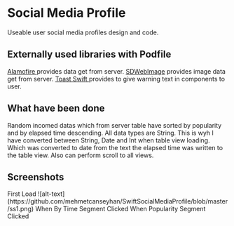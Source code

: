 <h1>Social Media Profile</h1>
Useable user social media profiles design and code.

<h2>Externally used libraries with Podfile</h2>
<a href = "https://github.com/Alamofire/Alamofire">Alamofire  </a> provides data get from server.
<a href = "https://github.com/SDWebImage/SDWebImage">SDWebImage</a> provides image data get from server. 
<a href = "https://github.com/scalessec/Toast-Swift">Toast Swift </a>provides to give warning text in components to user. 
<h2>What have been done</h2>
Random incomed datas which from server table have sorted by popularity and by elapsed time descending.
All data types are String. This is wyh I have converted between String, Date and Int when table view loading.
Which was converted to date from the text the elapsed time was written to the table view.
Also can perform scroll to all views.
<h2>Screenshots</h2>
First Load 
![alt-text](https://github.com/mehmetcanseyhan/SwiftSocialMediaProfile/blob/master/ss1.png)
When By Time Segment Clicked 
When Popularity Segment Clicked
